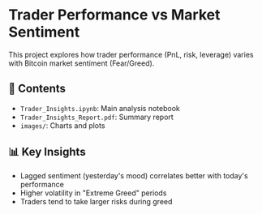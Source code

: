 # Trader Performance vs Market Sentiment

This project explores how trader performance (PnL, risk, leverage) varies with Bitcoin market sentiment (Fear/Greed).

## 📁 Contents

- `Trader_Insights.ipynb`: Main analysis notebook
- `Trader_Insights_Report.pdf`: Summary report
- `images/`: Charts and plots

## 📊 Key Insights

- Lagged sentiment (yesterday's mood) correlates better with today's performance
- Higher volatility in "Extreme Greed" periods
- Traders tend to take larger risks during greed
